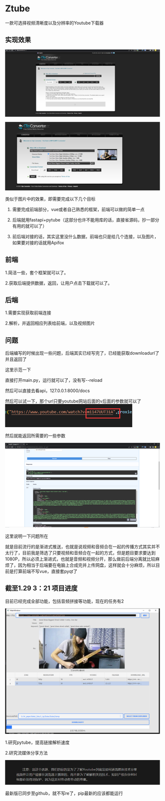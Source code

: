 # Ztube

一款可选择视频清晰度以及分辨率的Youtube下载器

## 实现效果

![image-20230123133515647](README.assets/image-20230123133515647.png)

![image-20230123133911943](README.assets/image-20230123133911943.png)

类似于图片中的效果，即需要完成以下几个目标

1. 需要完成前端部分，vue或者自己熟悉的框架，前端可以做的简单一点

2. 后端就用fastapi+pytube（这部分也许不能用库的话，直接省源码，抄一部分有用的就可以了）

3. 前后端对接的话，其实这里没什么数据，前端也只是给几个连接，以及图片，如果要对接的话就用Apifox

## 前端

1.简洁一些，套个框架就可以了。

2.获取后端提供数据，返回，让用户点击下载就可以了。

   ## 后端

1.需要实现获取前端连接

2.解析，并返回相应列表给前端，以及视频图片



## 问题

后端编写的时候出现一些问题，后端其实已经写完了，已经能获取downloadurl了并且返回了

这里示范一下

直接打开main.py，运行就可以了，没有写--reload

然后可以直接去看api，127.0.0.1:8000/docs

然后可以试一下，那个url只要youtube网站后面的v后面的参数就可以了![image-20230124131709805](README.assets/image-20230124131709805.png)

然后就能返回所需要的一些参数

![image-20230124131753889](README.assets/image-20230124131753889.png)

这里说明一下问题所在

就是目前流行的是渐进式推送，也就是说视频和音频合在一起的传播方式其实并不太行了，目前我是筛选了只要视频和音频合在一起的方式，但是题目要求要达到1080P，所以必须上渐进式，也就是音频和视频分开，那么做前后端分离就比较麻烦了，因为相当于后端要在电脑上合成完并上传网盘，这样就会十分麻烦，所以目前是打算前端不写vue，直接套pyqt了

## 截至1.29 3：21 项目进度

目前已经完成全部功能，包括音频拼接等功能，现在的任务有2

![image-20230129032359224](README.assets/image-20230129032359224.png)

1.研究pytube，提高链接解析速度

2.研究流媒体分享方法

![image-20230129032256428](README.assets/image-20230129032256428.png)

最新版已同步至github，就不写re了，pip最新的应该都能运行